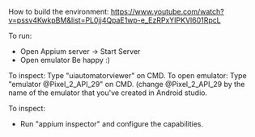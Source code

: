 How to build the environment: https://www.youtube.com/watch?v=pssv4KwkpBM&list=PL0jj4QpaE1wp-e_EzRPxYIPKVl601RpcL

To run: 
- Open Appium server -> Start Server
- Open emulator
Be happy :)


To inspect: Type "uiautomatorviewer" on CMD.
To open emulator: Type "emulator @Pixel_2_API_29" on CMD. (change @Pixel_2_API_29 by the name of the emulator that you've created in Android studio.

To inspect:
- Run "appium inspector" and configure the capabilities.